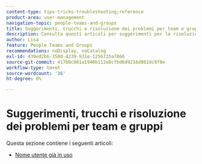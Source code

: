 ```yaml
---
content-type: tips-tricks-troubleshooting;reference
product-area: user-management
navigation-topic: people-teams-and-groups
title: Suggerimenti, trucchi e risoluzione dei problemi per team e gruppi
description: Consulta questi articoli per suggerimenti per la risoluzione dei problemi su Team e Gruppi.
author: Lisa
feature: People Teams and Groups
recommendations: noDisplay, noCatalog
exl-id: 439ed2b6-3580-4239-931e-125b725a7866
source-git-commit: 417b8c081a1940b112e8cfbd6d9216d802dc8f8e
workflow-type: tm+mt
source-wordcount: '36'
ht-degree: 0%

---
```


# Suggerimenti, trucchi e risoluzione dei problemi per team e gruppi

Questa sezione contiene i seguenti articoli:

* [Nome utente già in uso](../../people-teams-and-groups/tips-tricks-and-troubleshooting/username-already-in-use.md)

